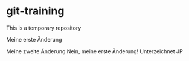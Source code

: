 # git-training
This is a temporary repository

Meine erste Änderung

Meine zweite Änderung
Nein, meine erste Änderung!
Unterzeichnet JP
